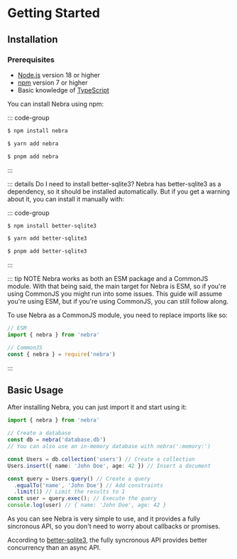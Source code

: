 
# Getting Started

## Installation

### Prerequisites
- [Node.js](https://nodejs.org/en/) version 18 or higher
- [npm](https://www.npmjs.com/) version 7 or higher
- Basic knowledge of [TypeScript](https://www.typescriptlang.org/)

You can install Nebra using npm:

::: code-group
```sh [npm]
$ npm install nebra
```
```sh [yarn]
$ yarn add nebra
```
```sh [pnpm]
$ pnpm add nebra
```
:::

::: details Do I need to install better-sqlite3?
Nebra has better-sqlite3 as a dependency, so it should be installed automatically. But if you get a warning about it, you can install it manually with:

::: code-group
```sh [npm]
$ npm install better-sqlite3
```
```sh [yarn]
$ yarn add better-sqlite3
```
```sh [pnpm]
$ pnpm add better-sqlite3
```
:::

::: tip NOTE
Nebra works as both an ESM package and a CommonJS module.
With that being said, the main target for Nebra is ESM, so if you're using CommonJS you might run into some issues.
This guide will assume you're using ESM, but if you're using CommonJS, you can still follow along.

To use Nebra as a CommonJS module, you need to replace imports like so:
  
```js
// ESM
import { nebra } from 'nebra'

// CommonJS
const { nebra } = require('nebra')
```
:::

## Basic Usage

After installing Nebra, you can just import it and start using it:

```ts
import { nebra } from 'nebra'

// Create a database
const db = nebra('database.db') 
// You can also use an in-memory database with nebra(':memory:')

const Users = db.collection('users') // Create a collection
Users.insert({ name: 'John Doe', age: 42 }) // Insert a document

const query = Users.query() // Create a query
  .equalTo('name', 'John Doe') // Add constraints
  .limit(1) // Limit the results to 1
const user = query.exec(); // Execute the query
console.log(user) // { name: 'John Doe', age: 42 }
```

As you can see Nebra is very simple to use, and it provides a fully sincronous API, so you don't need to worry about callbacks or promises.

According to [better-sqlite3](https://github.com/WiseLibs/better-sqlite3), the fully syncronous API provides better concurrency than an async API.
